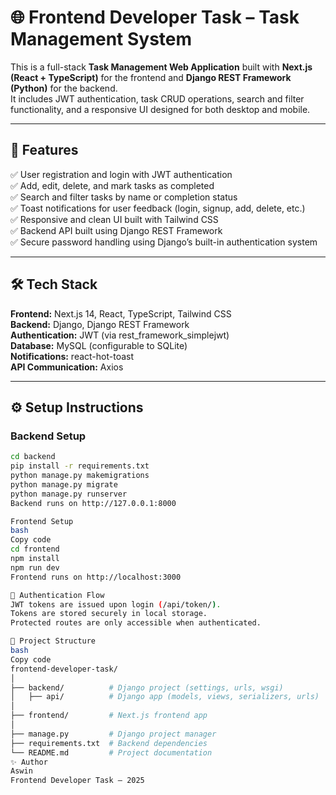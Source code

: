 # 🌐 Frontend Developer Task – Task Management System

This is a full-stack **Task Management Web Application** built with **Next.js (React + TypeScript)** for the frontend and **Django REST Framework (Python)** for the backend.  
It includes JWT authentication, task CRUD operations, search and filter functionality, and a responsive UI designed for both desktop and mobile.

---

## 🚀 Features

✅ User registration and login with JWT authentication  
✅ Add, edit, delete, and mark tasks as completed  
✅ Search and filter tasks by name or completion status  
✅ Toast notifications for user feedback (login, signup, add, delete, etc.)  
✅ Responsive and clean UI built with Tailwind CSS  
✅ Backend API built using Django REST Framework  
✅ Secure password handling using Django’s built-in authentication system  

---

## 🛠️ Tech Stack

**Frontend:** Next.js 14, React, TypeScript, Tailwind CSS  
**Backend:** Django, Django REST Framework  
**Authentication:** JWT (via rest_framework_simplejwt)  
**Database:** MySQL (configurable to SQLite)  
**Notifications:** react-hot-toast  
**API Communication:** Axios  

---

## ⚙️ Setup Instructions

### **Backend Setup**

```bash
cd backend
pip install -r requirements.txt
python manage.py makemigrations
python manage.py migrate
python manage.py runserver
Backend runs on http://127.0.0.1:8000

Frontend Setup
bash
Copy code
cd frontend
npm install
npm run dev
Frontend runs on http://localhost:3000

🔐 Authentication Flow
JWT tokens are issued upon login (/api/token/).
Tokens are stored securely in local storage.
Protected routes are only accessible when authenticated.

📁 Project Structure
bash
Copy code
frontend-developer-task/
│
├── backend/          # Django project (settings, urls, wsgi)
│   ├── api/          # Django app (models, views, serializers, urls)
│
├── frontend/         # Next.js frontend app
│
├── manage.py         # Django project manager
├── requirements.txt  # Backend dependencies
└── README.md         # Project documentation
✨ Author
Aswin
Frontend Developer Task — 2025
